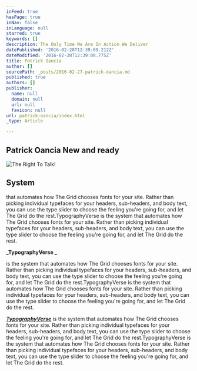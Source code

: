 ```yaml
---
inFeed: true
hasPage: true
inNav: false
inLanguage: null
starred: true
keywords: []
description: The Only Time We Are In Action We Deliver
datePublished: '2016-02-28T12:39:09.212Z'
dateModified: '2016-02-28T12:39:08.775Z'
title: Patrick Oancia
author: []
sourcePath: _posts/2016-02-27-patrick-oancia.md
published: true
authors: []
publisher:
  name: null
  domain: null
  url: null
  favicon: null
url: patrick-oancia/index.html
_type: Article

---
```

## Patrick Oancia New and ready
![The Right To Talk!](https://s3-us-west-2.amazonaws.com/the-grid-img/p/b248da02ee026ffc4844144e67c21524d4b19310.jpg)

## System 

that automates how The Grid chooses fonts for your site. Rather than picking individual typefaces for your headers, sub-headers, and body text, you can use the type slider to choose the feeling you're going for, and let The Grid do the rest.TypographyVerse is the system that automates how The Grid chooses fonts for your site. Rather than picking individual typefaces for your headers, sub-headers, and body text, you can use the type slider to choose the feeling you're going for, and let The Grid do the rest.

**_TypographyVerse _**

is the system that automates how The Grid chooses fonts for your site. Rather than picking individual typefaces for your headers, sub-headers, and body text, you can use the type slider to choose the feeling you're going for, and let The Grid do the rest.TypographyVerse is the system that automates how The Grid chooses fonts for your site. Rather than picking individual typefaces for your headers, sub-headers, and body text, you can use the type slider to choose the feeling you're going for, and let The Grid do the rest.

**[_TypographyVerse_][0]** is the system that automates how The Grid chooses fonts for your site. Rather than picking individual typefaces for your headers, sub-headers, and body text, you can use the type slider to choose the feeling you're going for, and let The Grid do the rest.TypographyVerse is the system that automates how The Grid chooses fonts for your site. Rather than picking individual typefaces for your headers, sub-headers, and body text, you can use the type slider to choose the feeling you're going for, and let The Grid do the rest.

[0]: yogajaya.com
